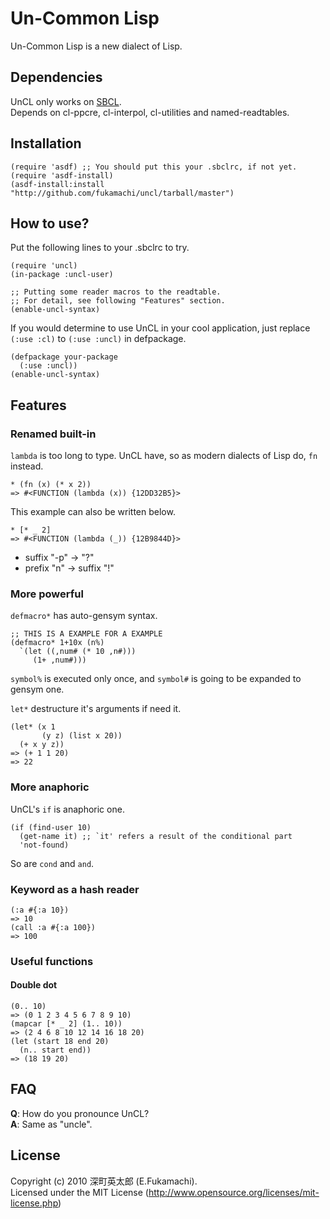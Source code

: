 # Un-Common Lisp

Un-Common Lisp is a new dialect of Lisp.

## Dependencies

UnCL only works on [SBCL](http://www.sbcl.org/).  
Depends on cl-ppcre, cl-interpol, cl-utilities and named-readtables.

## Installation

    (require 'asdf) ;; You should put this your .sbclrc, if not yet.
    (require 'asdf-install)
    (asdf-install:install "http://github.com/fukamachi/uncl/tarball/master")

## How to use?

Put the following lines to your .sbclrc to try.

    (require 'uncl)
    (in-package :uncl-user)
    
    ;; Putting some reader macros to the readtable.
    ;; For detail, see following "Features" section.
    (enable-uncl-syntax)

If you would determine to use UnCL in your cool application, just replace <code>(:use :cl)</code> to <code>(:use :uncl)</code> in defpackage.

    (defpackage your-package
      (:use :uncl))
    (enable-uncl-syntax)

## Features

### Renamed built-in

<code>lambda</code> is too long to type. UnCL have, so as modern dialects of Lisp do, <code>fn</code> instead.

    * (fn (x) (* x 2))
    => #<FUNCTION (lambda (x)) {12DD32B5}>

This example can also be written below.

    * [* _ 2]
    => #<FUNCTION (lambda (_)) {12B9844D}>

* suffix "-p" -> "?"
* prefix "n" -> suffix "!"

### More powerful

<code>defmacro*</code> has auto-gensym syntax.

    ;; THIS IS A EXAMPLE FOR A EXAMPLE
    (defmacro* 1+10x (n%)
      `(let ((,num# (* 10 ,n#)))
         (1+ ,num#)))

<code>symbol%</code> is executed only once, and <code>symbol#</code> is going to be expanded to gensym one.

<code>let*</code> destructure it's arguments if need it.

    (let* (x 1
           (y z) (list x 20))
      (+ x y z))
    => (+ 1 1 20)
    => 22

### More anaphoric

UnCL's <code>if</code> is anaphoric one.

    (if (find-user 10)
      (get-name it) ;; `it' refers a result of the conditional part
      'not-found)

So are <code>cond</code> and <code>and</code>.

### Keyword as a hash reader

    (:a #{:a 10})
    => 10
    (call :a #{:a 100})
    => 100

### Useful functions

#### Double dot

    (0.. 10)
    => (0 1 2 3 4 5 6 7 8 9 10)
    (mapcar [* _ 2] (1.. 10))
    => (2 4 6 8 10 12 14 16 18 20)
    (let (start 18 end 20)
      (n.. start end))
    => (18 19 20)

## FAQ

**Q**: How do you pronounce UnCL?  
**A**: Same as "uncle".

## License

Copyright (c) 2010 深町英太郎 (E.Fukamachi).  
Licensed under the MIT License (http://www.opensource.org/licenses/mit-license.php)
